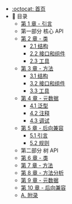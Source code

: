 * [:octocat: 首页](/README)
* :memo: 目录
    * [第 1 章 - 引言](/notes/1引言.md)
    * 第一部分 核心 API
    * [第 2 章 - 类](notes/2.0类.md) 
        * [2.1 结构](notes/2.1结构.md)    
        * [2.2 接口和组件](notes/2.2接口和组件.md)    
        * [2.3 工具](notes/2.3工具.md)    
    * [第 3 章 - 方法](/notes/3.0方法.md) 
        * [3.1 结构](/notes/3.1结构.md)    
        * [3.2 接口和组件](#)    
        * [3.3 工具](#)    
    * [第 4 章 - 元数据](#)     
        * [4.1 泛型](#)    
        * [4.2 注释](#)    
        * [4.3 调试](#)   
    * [第 5 章 - 后向兼容](#)
        * [5.1 引言](#)    
        * [5.2 规则](#)    
    * 第二部分 树 API     
    * [第 6 章 - 类](#)     
    * [第 7 章 - 方法](#)   
    * [第 8 章 - 方法分析](#)   
    * [第 9 章 - 元数据](#) 
    * [第 10 章 - 后向兼容](#)
    * [A. 附录](#)
    
